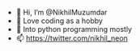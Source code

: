 - 👋 Hi, I’m @NikhilMuzumdar
- 👀 Love coding as a hobby 
- 🌱 Into python programming mostly
- 📫 https://twitter.com/nikhil_neon

<!---
NikhilMuzumdar/NikhilMuzumdar is a ✨ special ✨ repository because its `README.md` (this file) appears on your GitHub profile.
You can click the Preview link to take a look at your changes.
--->
